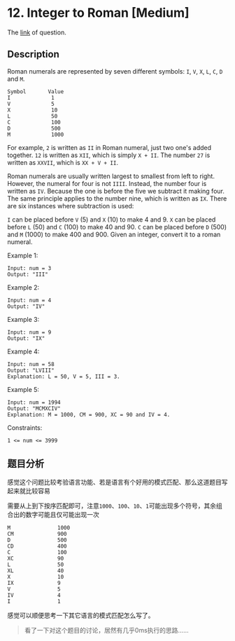 # 12. Integer to Roman [Medium]

The [link](https://leetcode.com/problems/integer-to-roman/) of question.

## Description

Roman numerals are represented by seven different symbols: `I`, `V`, `X`, `L`, `C`, `D` and `M`.

```
Symbol       Value
I             1
V             5
X             10
L             50
C             100
D             500
M             1000
```

For example, `2` is written as `II` in Roman numeral, just two one's added together. `12` is written as `XII`, which is simply `X + II`. The number `27` is written as `XXVII`, which is `XX + V + II`.

Roman numerals are usually written largest to smallest from left to right. However, the numeral for four is not `IIII`. Instead, the number four is written as `IV`. Because the one is before the five we subtract it making four. The same principle applies to the number nine, which is written as `IX`. There are six instances where subtraction is used:

`I` can be placed before `V` (5) and `X` (10) to make 4 and 9. 
`X` can be placed before `L` (50) and `C` (100) to make 40 and 90. 
`C` can be placed before `D` (500) and `M` (1000) to make 400 and 900.
Given an integer, convert it to a roman numeral.

Example 1:
```
Input: num = 3
Output: "III"
```

Example 2:
```
Input: num = 4
Output: "IV"
```

Example 3:
```
Input: num = 9
Output: "IX"
```

Example 4:
```
Input: num = 58
Output: "LVIII"
Explanation: L = 50, V = 5, III = 3.
```

Example 5:
```
Input: num = 1994
Output: "MCMXCIV"
Explanation: M = 1000, CM = 900, XC = 90 and IV = 4.
```

Constraints:
```
1 <= num <= 3999
```

## 题目分析

感觉这个问题比较考验语言功能、若是语言有个好用的模式匹配、那么这道题目写起来就比较容易

需要从上到下按序匹配即可，注意`1000`、`100`、`10`、`1`可能出现多个符号，其余组合出的数字可能且仅可能出现一次
```
M               1000
CM              900
D               500
CD              400
C               100
XC              90
L               50
XL              40
X               10
IX              9
V               5
IV              4
I               1
```

感觉可以顺便思考一下其它语言的模式匹配怎么写了。

<!-- todo -->

> 看了一下对这个题目的讨论，居然有几乎0ms执行的思路……